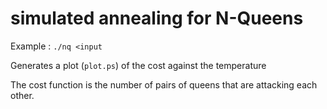 # simulated annealing for N-Queens

Example : `./nq <input`

Generates a plot (`plot.ps`) of the cost against the temperature

The cost function is the number of pairs of queens that are attacking 
each other.
